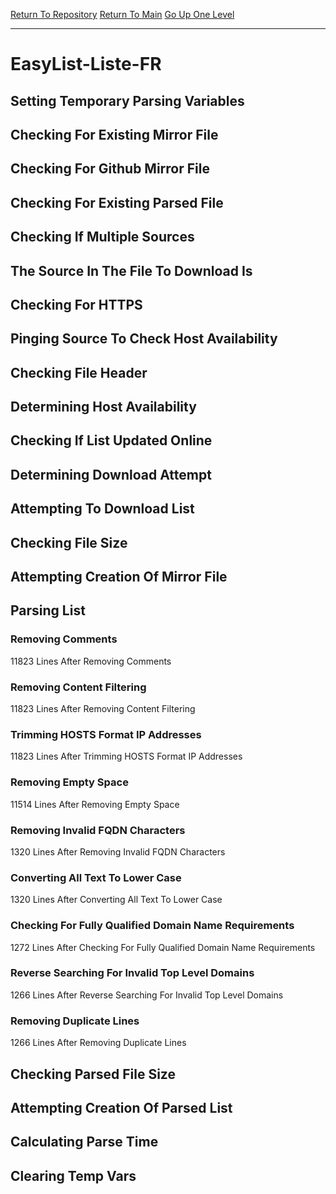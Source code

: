 [Return To Repository](https://github.com/deathbybandaid/piholeparser/)
[Return To Main](https://github.com/deathbybandaid/piholeparser/blob/master/RecentRunLogs/Mainlog.md)
[Go Up One Level](https://github.com/deathbybandaid/piholeparser/blob/master/RecentRunLogs/TopLevelScripts/30-Processing-Blacklists.md)
____________________________________
# EasyList-Liste-FR
## Setting Temporary Parsing Variables
## Checking For Existing Mirror File
## Checking For Github Mirror File
## Checking For Existing Parsed File
## Checking If Multiple Sources
## The Source In The File To Download Is
## Checking For HTTPS
## Pinging Source To Check Host Availability
## Checking File Header
## Determining Host Availability
## Checking If List Updated Online
## Determining Download Attempt
## Attempting To Download List
## Checking File Size
## Attempting Creation Of Mirror File
## Parsing List
### Removing Comments
11823 Lines After Removing Comments
### Removing Content Filtering
11823 Lines After Removing Content Filtering
### Trimming HOSTS Format IP Addresses
11823 Lines After Trimming HOSTS Format IP Addresses
### Removing Empty Space
11514 Lines After Removing Empty Space
### Removing Invalid FQDN Characters
1320 Lines After Removing Invalid FQDN Characters
### Converting All Text To Lower Case
1320 Lines After Converting All Text To Lower Case
### Checking For Fully Qualified Domain Name Requirements
1272 Lines After Checking For Fully Qualified Domain Name Requirements
### Reverse Searching For Invalid Top Level Domains
1266 Lines After Reverse Searching For Invalid Top Level Domains
### Removing Duplicate Lines
1266 Lines After Removing Duplicate Lines
## Checking Parsed File Size
## Attempting Creation Of Parsed List
## Calculating Parse Time
## Clearing Temp Vars
